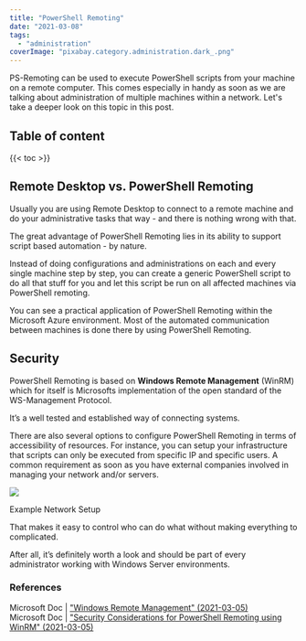 ```yaml
---
title: "PowerShell Remoting"
date: "2021-03-08"
tags: 
  - "administration"
coverImage: "pixabay.category.administration.dark_.png"
---
```


PS-Remoting can be used to execute PowerShell scripts from your machine on a remote computer. This comes especially in handy as soon as we are talking about administration of multiple machines within a network. Let's take a deeper look on this topic in this post. 

<!--more-->
## Table of content
{{< toc >}}

## Remote Desktop vs. PowerShell Remoting

Usually you are using Remote Desktop to connect to a remote machine and do your administrative tasks that way - and there is nothing wrong with that.

The great advantage of PowerShell Remoting lies in its ability to support script based automation - by nature.

Instead of doing configurations and administrations on each and every single machine step by step, you can create a generic PowerShell script to do all that stuff for you and let this script be run on all affected machines via PowerShell remoting.

You can see a practical application of PowerShell Remoting within the Microsoft Azure environment. Most of the automated communication between machines is done there by using PowerShell Remoting.

## Security

PowerShell Remoting is based on **Windows Remote Management** (WinRM) which for itself is Microsofts implementation of the open standard of the WS-Management Protocol.

It’s a well tested and established way of connecting systems.

There are also several options to configure PowerShell Remoting in terms of accessibility of resources. For instance, you can setup your infrastructure that scripts can only be executed from specific IP and specific users. A common requirement as soon as you have external companies involved in managing your network and/or servers.

![](images/consultinginsights.powershellremoting.examplesnetworksetup-1024x506.png)

Example Network Setup

That makes it easy to control who can do what without making everything to complicated.

After all, it’s definitely worth a look and should be part of every administrator working with Windows Server environments.

### References

Microsoft Doc | ["Windows Remote Management" (2021-03-05)](https://docs.microsoft.com/en-us/windows/win32/winrm/portal)  
Microsoft Doc | ["Security Considerations for PowerShell Remoting using WinRM" (2021-03-05)](https://docs.microsoft.com/en-us/powershell/scripting/learn/remoting/winrmsecurity?view=powershell-7.1)
